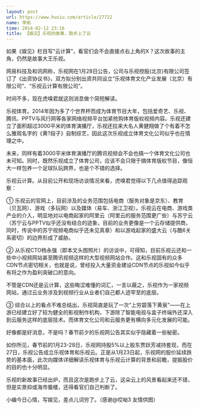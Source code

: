 ```yaml
---
layout: post
url: https://www.huxiu.com/article/27722
name: 李拓
time: 2014-02-12 23:16
title: 【娱见】乐视的故事，跑步上了云
---
```

如果《娱见》栏目写“云计算”，看官们会不会直接点右上角的X？这次故事的主角，仍然是故事大王乐视。

网易科技及和讯网称，乐视网在1月28日公告，公司与乐视控股(北京)有限公司签订了《出资协议书》，双方拟分别出资共同设立“乐视体育文化产业发展（北京）有限公司”、“乐视云计算有限公司”。

时间不多，现在虎嗅君就这则消息做个简短解读。

乐视体育。2014年因为多了个世界杯而成为体育节目大年，包括爱奇艺、乐视、腾讯、PPTV与风行网等各家网络视频平台加紧抢购体育版权视频内容。乐视还建立了面积超过3000平米的体育演播厅，乐视还拉来大名人黄健翔做了个有着不怎么雅观名字的《黄?段子》自制综艺，因此这次乐视成立体育文化公司似乎也在情理之中。

未来，同样有着3000平米体育演播厅的腾讯视频会不会也搞一个体育文化公司也未可知。同时，既然乐视成立了体育公司，应该不会只限于搞体育版权节目，像恒大一样包养一个足球队玩跨界，也是个不错的选择。

乐视云计算。从目前公开和现场访谈情况来看，虎嗅君觉得以下几点值得追踪观察：

① 乐视云的官网上，目前涉及的业务范围包括电商（服务对象是京东）、教育（贝瓦网）、游戏（多玩网）以及媒体（易车、浙江卫视）。乐视云在电商、游戏类产业的介入，明显地对以电商起家的阿里云（阿里云的服务范围更广些）与苏宁云（苏宁云与PPTV似乎还没有结合的迹象，目前的业务更像是一个云存储提供商，同时，传说中的苏宁视频电商似乎还未见真章）和以游戏起家的盛大云（与酷6关系密切）的边界形成了威胁。

② 从乐视CTO杨永强（即本文头图照片）的访谈中，可得知，目前乐视云还和一些中小视频网站甚至腾讯视频这样的大型视频网站合作。这和乐视固有的众多CDN节点密切相关，也就是说，曾经投入大量资金建设CDN节点的乐视如今似乎有将之作为盈利突破口的意向。

不管是CDN还是云计算，这些晦涩难懂的词汇，一言以蔽之，乐视作为一家视频网站，通过云业务涉及到视频行业从业者们自己都人迹罕至的底层。

③ 综合以上的看点不难总结出，乐视简直是玩了一次“上穷碧落下黄泉”——在上游已经建立好了较为健全的影视制作机构，下游除了智能电视与盒子终端外还深入到云服务这样的底层技术。而体育文化公司和云服务更有横向多元化发展的可能。

好像都是好消息，不是吗？春节前夕的乐视网公告其实似乎隐藏着一些秘密。

如你所见，春节前的1月23-28日，乐视网持股5%以上股东贾跃芳减持套现，而在27日，乐视公告成立乐视体育和乐视云。正是从1月23日起，乐视网的股价延续跌势的基本面，此次向媒体详细解读乐视体育与乐视云计算的背景和前瞻，提振股价的目的也十分明显。

乐视的新故事已经出炉，而且这次是跑步上了云，这朵云上的风景看起来还不错，但是实景抑或海市蜃楼，还得看官们自己判断了。

小编今日心情，写娱见，差点儿词穷了。（感谢@哎呦3 友情供图）

